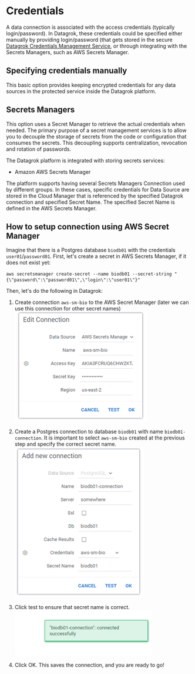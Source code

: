 <!-- TITLE: Data connection credentials-->
<!-- SUBTITLE: -->

# Credentials

A data connection is associated with the access credentials (typically login/password). In Datagrok, these credentials
could be specified either manually by providing login/password (that gets stored in the
secure [Datagrok Credentials Management Service](../govern/security.md#credentials), or through integrating with the
Secrets Managers, such as AWS Secrets Manager.

## Specifying credentials manually

This basic option provides keeping encrypted credentials for any data sources in the protected service inside the
Datagrok platform.

## Secrets Managers

This option uses a Secret Manager to retrieve the actual credentials when needed. The primary purpose of a secret
management services is to allow you to decouple the storage of secrets from the code or configuration that consumes the
secrets. This decoupling supports centralization, revocation and rotation of passwords.

The Datagrok platform is integrated with storing secrets services:

* Amazon AWS Secrets Manager

The platform supports having several Secrets Managers Connection used by different groups. In these cases, specific
credentials for Data Source are stored in the Cloud Manager that is referenced by the specified Datagrok connection and
specified Secret Name. The specified Secret Name is defined in the AWS Secrets Manager.

## How to setup connection using AWS Secret Manager

Imagine that there is a Postgres database `biodb01` with the credentials `user01`/`password01`. First, let's create a
secret in AWS Secrets Manager, if it does not exist yet:

```shell
aws secretsmanager create-secret --name biodb01 --secret-string "{\"password\":\"password01\",\"login\":\"user01\"}"
```

Then, let's do the following in Datagrok:

1. Create connection `aws-sm-bio` to the AWS Secret Manager (later we can use this connection for other secret names)
   ![Create connection to AWS Secret Manager](data-connection-secret-p01.png)

2. Create a Postgres connection to database `biodb01` with name `biodb01-connection`. It is important to select
   `aws-sm-bio` created at the previous step and specify the correct secret name.
   ![Add new Data connection](data-connection-secret-p02.png)

3. Click test to ensure that secret name is correct.
   ![Test connection](data-connection-secret-p03.png)

4. Click OK. This saves the connection, and you are ready to go!
